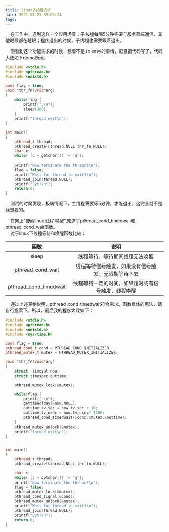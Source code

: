 ```yaml
---
title: linux多线程同步
date: 2021-01-23 09:03:24
tags:
---
```

&nbsp;&nbsp;&nbsp;&nbsp;在工作中，遇到这样一个应用场景：子线程每隔5分钟需要与服务器端通信，其他时候都在睡眠；程序退出的时候，子线程也需要跟着退出。
<!--more-->     
&nbsp;&nbsp;&nbsp;&nbsp;刚看到这个功能需求的时候，想着不是so easy的事情，赶紧把代码写了，代码大致如下demo所示。
```C++
#include <stdio.h>
#include <pthread.h>
#include <unistd.h>

bool flag = true;
void *thr_fn(void*arg)
{
    while(flag){
        printf(".\n");
        sleep(300);
    }
    printf("thread exit\n");
}

int main()
{
    pthread_t thread;
    pthread_create(&thread,NULL,thr_fn,NULL);
    char c;
    while( (c = getchar()) != 'q');
    
    printf("Now terminate the thread!\n");
    flag = false;
    printf("Wait for thread to exit!\n");
    pthread_join(thread,NULL);
    printf("Byt!\n");
    return 0;
}
```
&nbsp;&nbsp;&nbsp;&nbsp;测试的时候发现，极端情况下，主线程需要等5分钟，才能退出。这完全就不是我想要的。    

&nbsp;&nbsp;&nbsp;&nbsp;在网上"搜索linux 线程 唤醒",知道了pthread_cond_timedwait和pthread_cond_wait函数。    
&nbsp;&nbsp;&nbsp;&nbsp;对于linux下线程等待和唤醒函数比较：




 函数 | 说明 
 :-----:| :----: 
 sleep | 线程等待，等待期间线程无法唤醒 
 pthread_cond_wait | 线程等待信号触发，如果没有信号触发，无限期等待下去 
 pthread_cond_timedwait | 线程等待一定的时间，如果超时或有信号触发，线程唤醒     

&nbsp;&nbsp;&nbsp;&nbsp;通过上述表格说明，pthread_cond_timedwait符合需求。函数具体的用法，请自行搜索下。所以，最后我的程序大致如下：
```C++
#include <stdio.h>
#include <pthread.h>
#include <unistd.h>
#include <sys/time.h>

bool flag = true;
pthread_cond_t cond = PTHREAD_COND_INITIALIZER;
pthread_mutex_t mutex = PTHREAD_MUTEX_INITIALIZER;

void *thr_fn(void*arg)
{
    struct  timeval now;
    struct timespec outtime;

    pthread_mutex_lock(&mutex);

    while(flag){
        printf(".\n");
        gettimeofday(&now,NULL);
        outtime.tv_sec = now.tv_sec + 10;
        outtime.tv_nsec = now.tv_usec* 1000;
        pthread_cond_timedwait(&cond,&mutex,&outtime);
    }
    pthread_mutex_unlock(&mutex);
    printf("thread exit\n"); 
}


int main()
{
    pthread_t thread;
    pthread_create(&thread,NULL,thr_fn,NULL);

    char c;
    while( (c = getchar()) != 'q');
    printf("Now terminate the thread!\n");
    flag = false;
    pthread_mutex_lock(&mutex);
    pthread_cond_signal(&cond);
    pthread_mutex_unlock(&mutex);
    printf("Wait for thread to exit!\n");
    pthread_join(thread,NULL);
    printf("Byt!\n");
    return 0;
}
```